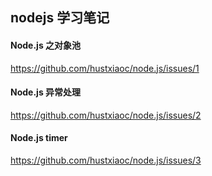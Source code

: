 ## nodejs 学习笔记

#### Node.js 之对象池 
https://github.com/hustxiaoc/node.js/issues/1

#### Node.js 异常处理
https://github.com/hustxiaoc/node.js/issues/2

#### Node.js timer
https://github.com/hustxiaoc/node.js/issues/3
